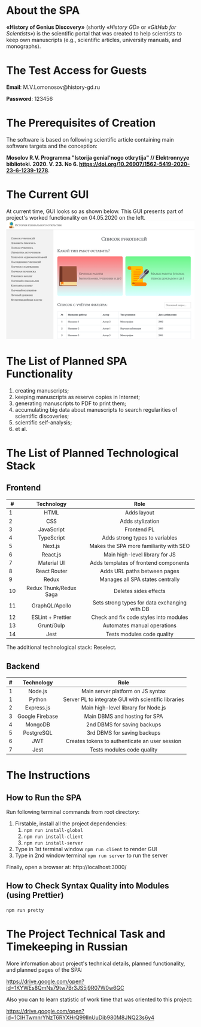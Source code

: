 # About the SPA

**«History of Genius Discovery»** (shortly _«History GD»_ or _«GitHub for Scientists»_) is the scientific portal that was created to help
scientists to keep own manuscripts (e.g., scientific articles,
university manuals, and monographs).

# The Test Access for Guests

<p><b>Email</b>: M.V.Lomonosov@history-gd.ru</p>
<p><b>Password</b>: 123456</p>

# The Prerequisites of Creation

The software is based on following scientific article
containing main software targets and the conception:

**Mosolov R.V. Programma "Istorija genial'nogo otkrytija" //
Elektronnyye biblioteki. 2020. V. 23. No 6. https://doi.org/10.26907/1562-5419-2020-23-6-1239-1278.**

# The Current GUI

At current time, GUI looks so as shown below. This GUI presents
part of project's worked functionality on 04.05.2020 on the left.
![File:GUI at 04.05.2020](./client/src/assets/gui-at-04.05.2020.png 'GUI at 04.05.2020')

# The List of Planned SPA Functionality

1. creating manuscripts;
1. keeping manuscripts as reserve copies in Internet;
1. generating manuscripts to PDF to print them;
1. accumulating big data about manuscripts to search regularities
   of scientific discoveries;
1. scientific self-analysis;
1. et al.

# The List of Planned Technological Stack

## Frontend

| #   |       Technology       |                     Role                      |
| --- | :--------------------: | :-------------------------------------------: |
| 1   |          HTML          |                  Adds layout                  |
| 2   |          CSS           |               Adds stylization                |
| 3   |       JavaScript       |                  Frontend PL                  |
| 4   |       TypeScript       |        Adds strong types to variables         |
| 5   |        Next.js         |    Makes the SPA more familiarity with SEO    |
| 6   |        React.js        |        Main high-level library for JS         |
| 7   |      Material UI       |     Adds templates of frontend components     |
| 8   |      React Router      |         Adds URL paths between pages          |
| 9   |         Redux          |       Manages all SPA states centrally        |
| 10  | Redux Thunk/Redux Saga |             Deletes sides effects             |
| 11  |     GraphQL/Apollo     | Sets strong types for data exchanging with DB |
| 12  |   ESLint + Prettier    |    Check and fix code styles into modules     |
| 13  |       Grunt/Gulp       |          Automates manual operations          |
| 14  |          Jest          |          Tests modules code quality           |

The additional technological stack: Reselect.

## Backend

| #   |   Technology    |                         Role                         |
| --- | :-------------: | :--------------------------------------------------: |
| 1   |     Node.js     |          Main server platform on JS syntax           |
| 1   |     Python      | Server PL to integrate GUI with scientific libraries |
| 2   |   Express.js    |         Main high-level library for Node.js          |
| 3   | Google Firebase |            Main DBMS and hosting for SPA             |
| 4   |     MongoDB     |             2nd DBMS for saving backups              |
| 5   |   PostgreSQL    |             3rd DBMS for saving backups              |
| 6   |       JWT       |    Creates tokens to authenticate an user session    |
| 7   |      Jest       |              Tests modules code quality              |

# The Instructions

## How to Run the SPA

Run following terminal commands from root directory:

1. Firstable, install all the project dependencies:
   1. `npm run install-global`
   1. `npm run install-client`
   1. `npm run install-server`
1. Type in 1st terminal window `npm run client` to render GUI
1. Type in 2nd window terminal `npm run server` to run the server

Finally, open a browser at: http://localhost:3000/

## How to Check Syntax Quality into Modules (using Prettier)

`npm run pretty`

# The Project Technical Task and Timekeeping in Russian

More information about project's technical details, planned
functionality, and planned pages of the SPA:

https://drive.google.com/open?id=1KYWEs8QmNs79tw7Br3JS5j9R07W0w6GC

Also you can to learn statistic of work time that was oriented to
this project:

https://drive.google.com/open?id=1CIHTwmnrYNzT6RYXHrQ99lInUuDib980M8JNQ23s6y4

